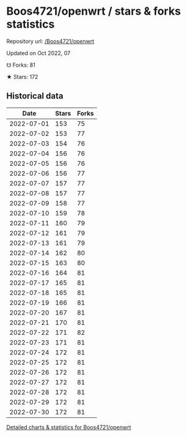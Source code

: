 # Boos4721/openwrt / stars & forks statistics

Repository url: [/Boos4721/openwrt](https://github.com/Boos4721/openwrt)

Updated on Oct 2022, 07

☋ Forks: 81

★ Stars: 172

## Historical data
| Date | Stars | Forks |
|------|-------|-------|
| 2022-07-01 | 153 | 75 | 
| 2022-07-02 | 153 | 77 | 
| 2022-07-03 | 154 | 76 | 
| 2022-07-04 | 156 | 76 | 
| 2022-07-05 | 156 | 76 | 
| 2022-07-06 | 156 | 77 | 
| 2022-07-07 | 157 | 77 | 
| 2022-07-08 | 157 | 77 | 
| 2022-07-09 | 158 | 77 | 
| 2022-07-10 | 159 | 78 | 
| 2022-07-11 | 160 | 79 | 
| 2022-07-12 | 161 | 79 | 
| 2022-07-13 | 161 | 79 | 
| 2022-07-14 | 162 | 80 | 
| 2022-07-15 | 163 | 80 | 
| 2022-07-16 | 164 | 81 | 
| 2022-07-17 | 165 | 81 | 
| 2022-07-18 | 165 | 81 | 
| 2022-07-19 | 166 | 81 | 
| 2022-07-20 | 167 | 81 | 
| 2022-07-21 | 170 | 81 | 
| 2022-07-22 | 171 | 82 | 
| 2022-07-23 | 171 | 81 | 
| 2022-07-24 | 172 | 81 | 
| 2022-07-25 | 172 | 81 | 
| 2022-07-26 | 172 | 81 | 
| 2022-07-27 | 172 | 81 | 
| 2022-07-28 | 172 | 81 | 
| 2022-07-29 | 172 | 81 | 
| 2022-07-30 | 172 | 81 | 


[Detailed charts & statistics for Boos4721/openwrt](https://reviewgithub.com/rep/Boos4721/openwrt)
